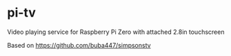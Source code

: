 # pi-tv

Video playing service for Raspberry Pi Zero with attached 2.8in touchscreen

Based on https://github.com/buba447/simpsonstv
